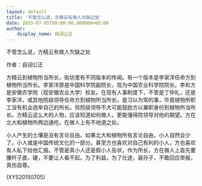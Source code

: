 ```yaml
---
layout: default
title: '不管怎么说，方精云有做人欠缺之处'
date: 2015-07-05T00:00:00.000000+08:00
author:
    display_name: 自诩公正
---
```


不管怎么说，方精云有做人欠缺之处

作者：自诩公正

方精云到植物所当所长，街坊里有不同版本的传闻。有一个版本是李家洋任命方到植物所当所长。李家洋原是中国科学院副院长，现为中国农业科学院院长。李和方是安徽农学院（现安徽农业大学）校友。在现有人事制度下，不管是丁仲礼，还是李家洋，或其他院级领导任命方到植物所当所长，是习以为常的事，毕竟植物所职工没有机会选举自己的所长。但院级领导不大可能鼓励方以兼职身份到植物所当所长。方精云这么大的人物，应该知道如何做人，更能懂得院领导对他的期望。方在北大和植物所两边通吃，在做人上有不地道之处。

小人产生的土壤是没有言论自由。如果北大和植物所有言论自由，小人自然会少了。小人或是中国传统文化的一部分。甚至方也喜欢对自己有利的小人，方也喜欢有人私下给他汇报。不管是真小人还是假小人告状，作为所长，方在做人上首先要腰杆子直、硬，不要让人看不起。为了利益，为了仕途，装孙子，不敢回应举报，真伤自尊。

(XYS20150705)


